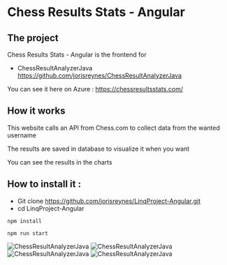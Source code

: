 # Chess Results Stats - Angular

## The project

Chess Results Stats - Angular is the frontend for

- ChessResultAnalyzerJava https://github.com/jorisreynes/ChessResultAnalyzerJava

You can see it here on Azure : https://chessresultsstats.com/

## How it works

This website calls an API from Chess.com to collect data from the wanted username

The results are saved in database to visualize it when you want

You can see the results in the charts

## How to install it :

- Git clone https://github.com/jorisreynes/LinqProject-Angular.git
- cd LinqProject-Angular

```
npm install
```

```
npm run start
```

![ChessResultAnalyzerJava](screen1.png)
![ChessResultAnalyzerJava](screenshot/screen2.png)
![ChessResultAnalyzerJava](screenshot/screen3.png)
![ChessResultAnalyzerJava](screenshot/screen4.png)

